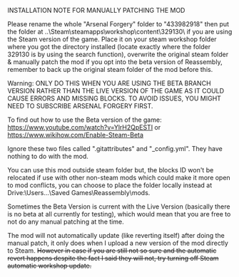 INSTALLATION NOTE FOR MANUALLY PATCHING THE MOD

Please rename the whole "Arsenal Forgery" folder to "433982918" then put the folder at ..\Steam\steamapps\workshop\content\329130\ if you are using the Steam version of the game. Place it on your steam workshop folder where you got the directory installed (locate exactly where the folder 329130 is by using the search function), overwrite the original steam folder & manually patch the mod if you opt into the beta version of Reassembly, remember to back up the original steam folder of the mod before this.

Warning: ONLY DO THIS WHEN YOU ARE USING THE BETA BRANCH VERSION RATHER THAN THE LIVE VERSION OF THE GAME AS IT COULD CAUSE ERRORS AND MISSING BLOCKS. TO AVOID ISSUES, YOU MIGHT NEED TO SUBSCRIBE ARSENAL FORGERY FIRST.

To find out how to use the Beta version of the game: https://www.youtube.com/watch?v=YlrH2QpESTI or https://www.wikihow.com/Enable-Steam-Beta

Ignore these two files called ".gitattributes" and "_config.yml". They have nothing to do with the mod.

You can use this mod outside steam folder but, the blocks ID won't be relocated if use with other non-steam mods which could make it more open to mod conflicts, you can choose to place the folder locally instead at Drive:\Users\...\Saved Games\Reassembly\mods\.

Sometimes the Beta Version is current with the Live Version (basically there is no beta at all currently for testing), which would mean that you are free to not do any manual patching at the time.

The mod will not automatically update (like reverting itself) after doing the manual patch, it only does when I upload a new version of the mod directly to Steam. ~~However in case if you are still not so sure and the automatic revert happens despite the fact I said they will not, try turning off Steam automatic workshop update.~~
